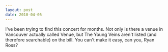```yaml
---
layout: post
date: 2010-04-05
---
```


I've been trying to find this concert for months. Not only is there a venue in Vancouver actually called Venue, but The Young Veins aren't listed (and therefore searchable) on the bill. You can't make it easy, can you, Ryan Ross? 
